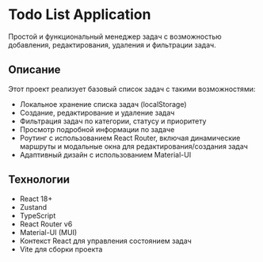 # Todo List Application

Простой и функциональный менеджер задач с возможностью добавления, редактирования, удаления и фильтрации задач.

## Описание

Этот проект реализует базовый список задач с такими возможностями:

- Локальное хранение списка задач (localStorage)
- Создание, редактирование и удаление задач
- Фильтрация задач по категории, статусу и приоритету
- Просмотр подробной информации по задаче
- Роутинг с использованием React Router, включая динамические маршруты и модальные окна для редактирования/создания задач
- Адаптивный дизайн с использованием Material-UI

## Технологии

- React 18+
- Zustand
- TypeScript
- React Router v6
- Material-UI (MUI)
- Контекст React для управления состоянием задач
- Vite для сборки проекта
